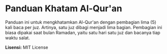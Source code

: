 Panduan Khatam Al-Qur'an
========================

Panduan ini untuk mengkhatamkan Al-Qur'an dengan pembagian lima (5) kali baca per juz. Artinya, satu juz dibagi menjadi lima bagian. Pembagian ini biasa dipakai saat bulan Ramadan, yaitu satu hari satu juz dan bacanya tiap waktu salat.

**Lisensi:** MIT License
